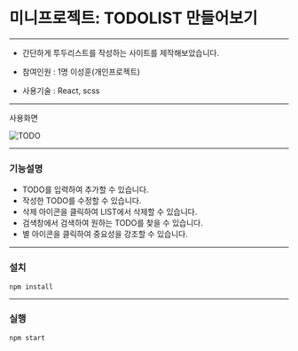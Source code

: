 # 미니프로젝트: TODOLIST 만들어보기
---

- 간단하게 투두리스트를 작성하는 사이트를 제작해보았습니다.

- 참여인원 : 1명 이성훈(개인프로젝트)

- 사용기술 : React, scss

---
사용화면

![TODO](https://user-images.githubusercontent.com/80968281/199035065-46b02499-c9a8-4dcd-9baf-9ce097960622.gif)

---

### 기능설명

- TODO를 입력하여 추가할 수 있습니다.
- 작성한 TODO를 수정할 수 있습니다.
- 삭제 아이콘을 클릭하여 LIST에서 삭제할 수 있습니다.
- 검색창에서 검색하여 원하는 TODO를 찾을 수 있습니다.
- 별 아이콘을 클릭하여 중요성을 강조할 수 있습니다.

---

### 설치

```
npm install
```
---

### 실행

```
npm start